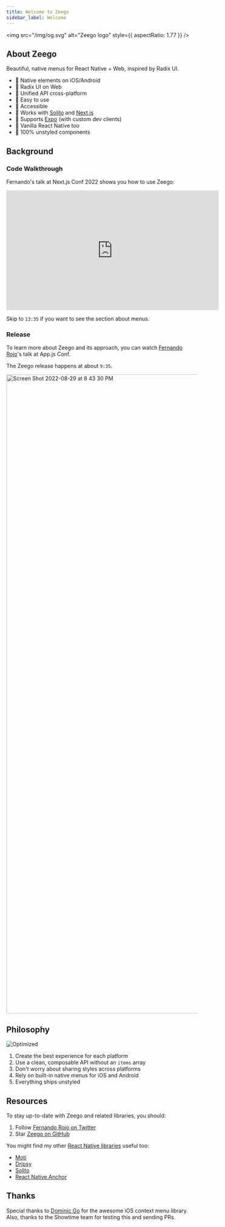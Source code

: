 ```yaml
---
title: Welcome to Zeego
sidebar_label: Welcome
---
```


<img src="/img/og.svg" alt="Zeego logo" style={{ aspectRatio: 1.77 }} />

## About Zeego

Beautiful, native menus for React Native + Web, inspired by Radix UI.

- 🛫 Native elements on iOS/Android
- 🕺 Radix UI on Web
- 🌲 Unified API cross-platform
- 🎸 Easy to use
- 🥳 Accessible
- 🌊 Works with [Solito](/start#solito) and [Next.js](/start#nextjs)
- 🤖 Supports [Expo](/start#expo) (with custom dev clients)
- 🍦 Vanilla React Native too
- 🎨 100% unstyled components

## Background

### Code Walkthrough

Fernando's talk at Next.js Conf 2022 shows you how to use Zeego:

  <iframe width="560" height="315" src="https://www.youtube.com/embed/H1gSWXA3qfw?start=815" title="YouTube video player" frameborder="0" allow="accelerometer; autoplay; clipboard-write; encrypted-media; gyroscope; picture-in-picture; web-share" allowfullscreen></iframe>

Skip to `13:35` if you want to see the section about menus.

### Release

To learn more about Zeego and its approach, you can watch [Fernando Rojo](https://twitter.com/FernandoTheRojo)'s talk at App.js Conf.

The Zeego release happens at about `9:35`.

<a href="https://www.youtube.com/watch?v=0FfvIuSouTU" target="_blank">
<img width="1681" alt="Screen Shot 2022-08-29 at 8 43 30 PM" src="https://user-images.githubusercontent.com/13172299/187323254-77b33470-92c8-439a-a22b-fef7b99e93da.png" />
</a>

## Philosophy

![Optimized](/img/Philosophy.png)

1. Create the best experience for each platform
2. Use a clean, composable API without an `items` array
3. Don't worry about sharing styles across platforms
4. Rely on built-in native menus for iOS and Android
5. Everything ships unstyled

## Resources

To stay up-to-date with Zeego and related libraries, you should:

1. Follow [Fernando Rojo on Twitter](https://twitter.com/fernandotherojo)
2. Star [Zeego on GitHub](https://github.com/nandorojo/zeego)

You might find my other [React Native libraries](https://github.com/nandorojo) useful too:

- [Moti](https://github.com/nandorojo/moti)
- [Dripsy](https://github.com/nandorojo/dripsy)
- [Solito](https://github.com/nandorojo/solito)
- [React Native Anchor](https://github.com/nandorojo/react-native-anchors)

## Thanks

Special thanks to [Dominic Go](https://twitter.com/GoDominic) for the awesome iOS context menu library. Also, thanks to the Showtime team for testing this and sending PRs.
